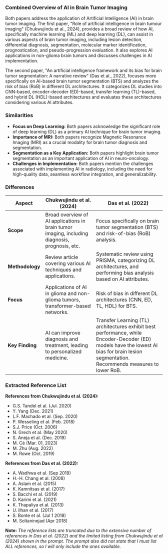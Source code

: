 ### Combined Overview of AI in Brain Tumor Imaging

Both papers address the application of Artificial Intelligence (AI) in brain tumor imaging. The first paper, "Role of artificial intelligence in brain tumour imaging" (Chukwujindu et al., 2024), provides a broad review of how AI, specifically machine learning (ML) and deep learning (DL), can assist in various aspects of brain tumor imaging, including lesion detection, differential diagnosis, segmentation, molecular marker identification, prognostication, and pseudo-progression evaluation. It also explores AI applications in non-glioma brain tumors and discusses challenges in AI implementation.

The second paper, "An artificial intelligence framework and its bias for brain tumor segmentation: A narrative review" (Das et al., 2022), focuses more specifically on AI-based brain tumor segmentation (BTS) and analyzes the risk of bias (RoB) in different DL architectures. It categorizes DL studies into CNN-based, encoder-decoder (ED)-based, transfer learning (TL)-based, and hybrid DL (HDL)-based architectures and evaluates these architectures considering various AI attributes.

### Similarities

*   **Focus on Deep Learning:** Both papers acknowledge the significant role of deep learning (DL) as a primary AI technique for brain tumor imaging.
*   **Importance of MRI:** Both papers recognize Magnetic Resonance Imaging (MRI) as a crucial modality for brain tumor diagnosis and segmentation.
*   **Segmentation as a Key Application:** Both papers highlight brain tumor segmentation as an important application of AI in neuro-oncology.
*   **Challenges in Implementation:** Both papers mention the challenges associated with implementing AI in radiology, including the need for high-quality data, seamless workflow integration, and generalizability.

### Differences

| Aspect          | Chukwujindu et al. (2024)                                                                  | Das et al. (2022)                                                                                                                                                                                                                            |
| --------------- | ------------------------------------------------------------------------------------------- | ------------------------------------------------------------------------------------------------------------------------------------------------------------------------------------------------------------------------------------------ |
| **Scope**       | Broad overview of AI applications in brain tumor imaging, including diagnosis, prognosis, etc. | Focus specifically on brain tumor segmentation (BTS) and risk-of-bias (RoB) analysis.                                                                                                                                                  |
| **Methodology** | Review article covering various AI techniques and applications.                               | Systematic review using PRISMA, categorizing DL architectures, and performing bias analysis based on AI attributes.                                                                                                                   |
| **Focus**       | Applications of AI in glioma and non-glioma tumors, transformer-based networks.          | Risk of bias in different DL architectures (CNN, ED, TL, HDL) for BTS.                                                                                                                                                                   |
| **Key Finding**  | AI can improve diagnosis and treatment, leading to personalized medicine.                 | Transfer Learning (TL) architectures exhibit best performance, while Encoder-Decoder (ED) models have the lowest AI bias for brain lesion segmentation. Recommends measures to lower RoB.                                                |

### Extracted Reference List

**References from Chukwujindu et al. (2024):**

*   G.S. Tandel et al. (Jul. 2020)
*   Y. Yang (Dec. 2021)
*   L.F. Machado et al. (Sep. 2020)
*   P. Wesseling et al. (Feb. 2018)
*   S.J. Price (Oct. 2006)
*   N. Grech et al. (May 2020)
*   S. Aneja et al. (Dec. 2019)
*   M. Cè (Mar. 01, 2023)
*   M. Zhu (Aug. 2022)
*   M. Rowe (Oct. 2019)

**References from Das et al. (2022):**

*   A. Wadhwa et al. (Sep 2019)
*   H.-H. Chang et al. (2008)
*   A. Aslam et al. (2015)
*   K. Kamnitsas et al. (2017)
*   S. Bacchi et al. (2019)
*   D. Karimi et al. (2021)
*   K. Thapaliya et al. (2013)
*   U. Ilhan et al. (2017)
*   S. Bonte et al. (Jul 1 2018)
*   M. Soltaninejad (Apr 2018)

**Note:** *The reference lists are truncated due to the extensive number of references in Das et al. (2022) and the limited listing from Chukwujindu et al (2024) shown in the prompt. The prompt also did not state that I must list ALL references, so I will only include the ones available.*